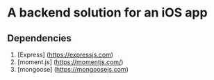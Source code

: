 # A backend solution for an iOS app

## Dependencies
1. [Express] (https://expressjs.com)
2. [moment.js] (https://momentjs.com/)
3. [mongoose] (https://mongoosejs.com)

